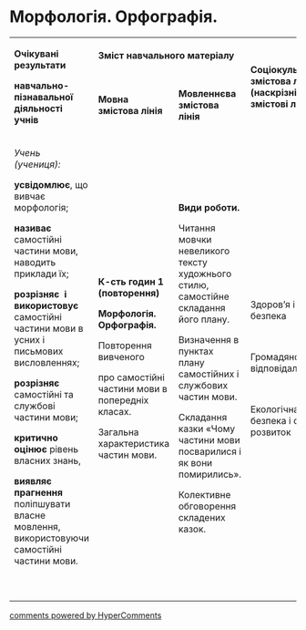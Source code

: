 <div id="hypercomments_widget" class="js-hypercomments-widget invisible"></div>

# Морфологія. Орфографія.

<table>
<tbody>
<tr>
<td rowspan="2">
<p><strong>Очікувані результати</strong></p>
<p><strong>навчально-пізнавальної діяльності учнів </strong></p>
</td>
<td colspan="2">
<p><strong>Зміст навчального матеріалу</strong></p>
</td>
<td rowspan="2">
<p><strong>Соціокультурна змістова лінія (наскрізні змістові лінії)</strong></p>
</td>
<td rowspan="2">
<p><strong>Діяльнісна змістова лінія (компетентності)</strong></p>
</td>
</tr>
<tr>
<td>
<p><strong>Мовна змістова лінія &nbsp;</strong></p>
</td>
<td>
<p><strong>Мовленнєва змістова лінія </strong></p>
</td>
</tr>
<tr>
<td>
<p><em><span>Учень (учениця):</span></em></p>
<p><strong>усвідомлює</strong><span>,</span> <span>що вивчає морфологія;</span></p>
<p><strong>називає</strong><span> самостійні частини мови, наводить приклади їх;</span></p>
<p><strong>розрізняє &nbsp;і використовує </strong><span>самостійні частини мови в усних і письмових висловленнях; </span></p>
<p><strong>розрізняє</strong><span> самостійні та службові частини мови;</span></p>
<p><strong>критично оцінює</strong><span> рівень власних знань,</span></p>
<p><strong>виявляє прагнення</strong><span> поліпшувати власне мовлення, використовуючи самостійні частини мови.</span></p>
<br /><br /></td>
<td>
<p><strong>К-сть годин 1 (повторення)</strong></p>
<p><strong>Морфологія. Орфографія.</strong></p>
<p><span>Повторення вивченого </span></p>
<p><span>про самостійні частини мови в попередніх класах.</span></p>
<p><span>Загальна характеристика частин мови. </span></p>
</td>
<td>
<p><strong>Види роботи.</strong></p>
<p><span>Читання мовчки невеликого тексту художнього стилю, самостійне складання його плану.</span></p>
<p><span>Визначення в пунктах плану самостійних і службових частин мови. </span></p>
<p><span>Складання казки &laquo;Чому частини мови посварилися і як вони помирились&raquo;.</span></p>
<p><span>Колективне обговорення складених казок.</span></p>
</td>
<td>
<p><span>Здоров&rsquo;я і безпека </span></p>
<br />
<p><span>Громадянська відповідальність </span></p>
<br />
<p><span>Екологічна безпека і сталий розвиток </span></p>
</td>
<td>
<p><strong>СДМ</strong></p>
<p><strong>СГК</strong></p>
<p><strong>ЗЗК</strong></p>
<p><strong>УВВЖ</strong></p>
</td>
</tr>
</tbody>
</table>

<div class="js-hypercomments-container">
<a href="http://hypercomments.com" class="hc-link" title="comments widget">comments powered by HyperComments</a>
</div>